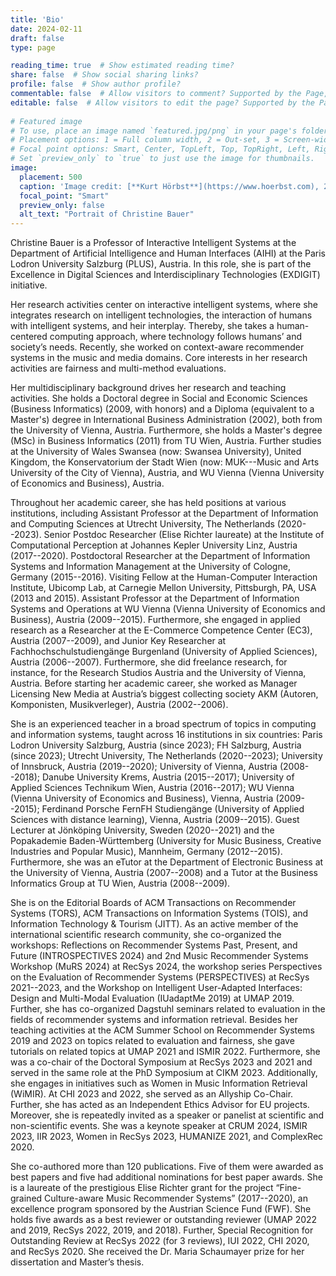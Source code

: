```yaml
---
title: 'Bio'
date: 2024-02-11
draft: false
type: page

reading_time: true  # Show estimated reading time?
share: false  # Show social sharing links?
profile: false  # Show author profile?
commentable: false  # Allow visitors to comment? Supported by the Page, Post, and Docs content types.
editable: false  # Allow visitors to edit the page? Supported by the Page, Post, and Docs content types.
  
# Featured image
# To use, place an image named `featured.jpg/png` in your page's folder.
# Placement options: 1 = Full column width, 2 = Out-set, 3 = Screen-width
# Focal point options: Smart, Center, TopLeft, Top, TopRight, Left, Right, BottomLeft, Bottom, BottomRight
# Set `preview_only` to `true` to just use the image for thumbnails.
image:
  placement: 500
  caption: 'Image credit: [**Kurt Hörbst**](https://www.hoerbst.com), 2020.' 
  focal_point: "Smart"
  preview_only: false
  alt_text: "Portrait of Christine Bauer"
---
```


Christine Bauer is a Professor of Interactive Intelligent Systems at the Department of Artificial Intelligence and Human Interfaces (AIHI) at the Paris Lodron University Salzburg (PLUS), Austria. In this role, she is part of the Excellence in Digital Sciences and Interdisciplinary Technologies (EXDIGIT) initiative.

Her research activities center on interactive intelligent systems, where she integrates research on intelligent technologies, the interaction of humans with intelligent systems, and heir interplay. Thereby, she takes a human-centered computing approach, where technology follows humans’ and society’s needs.<!-- Central themes in her research are context and context-adaptivity. --> Recently, she worked on context-aware recommender systems in the music and media domains. Core interests in her research activities are fairness and multi-method evaluations. 

Her multidisciplinary background drives her research and teaching activities. She holds a Doctoral degree in Social and Economic Sciences (Business Informatics) (2009, with honors) and a Diploma (equivalent to a Master's) degree in International Business Administration (2002), both from the University of Vienna, Austria. Furthermore, she holds a Master's degree (MSc) in Business Informatics (2011) from TU Wien, Austria. Further studies at the University of Wales Swansea (now: Swansea University), United Kingdom, the Konservatorium der Stadt Wien (now: MUK---Music and Arts University of the City of Vienna), Austria, and WU Vienna (Vienna University of Economics and Business), Austria.

Throughout her academic career, she has held positions at various institutions, including Assistant Professor at the Department of Information and Computing Sciences at Utrecht University, The Netherlands (2020--2023). Senior Postdoc Researcher (Elise Richter laureate) at the Institute of Computational Perception at Johannes Kepler University Linz, Austria (2017--2020). Postdoctoral Researcher at the Department of Information Systems and Information Management at the University of Cologne, Germany (2015--2016). Visiting Fellow at the Human-Computer Interaction Institute, Ubicomp Lab, at Carnegie Mellon University, Pittsburgh, PA, USA (2013 and 2015). Assistant Professor at the Department of Information Systems and Operations at WU Vienna (Vienna University of Economics and Business), Austria (2009--2015).
Furthermore, she engaged in applied research as a Researcher at the E-Commerce Competence Center (EC3), Austria (2007--2009), and Junior Key Researcher at Fachhochschulstudiengänge Burgenland (University of Applied Sciences), Austria (2006--2007). Furthermore, she did freelance research, for instance, for the Research Studios Austria and the University of Vienna, Austria.
Before starting her academic career, she worked as Manager Licensing New Media at Austria’s biggest collecting society AKM (Autoren, Komponisten, Musikverleger), Austria (2002--2006).

She is an experienced teacher in a broad spectrum of topics in computing and information systems, taught across 16 institutions in six countries: Paris Lodron University Salzburg, Austria (since 2023); FH Salzburg, Austria (since 2023); Utrecht University, The Netherlands (2020--2023); University of Innsbruck, Austria (2019--2020); University of Vienna, Austria (2008--2018); Danube University Krems, Austria (2015--2017); University of Applied Sciences Technikum Wien, Austria (2016--2017); WU Vienna (Vienna University of Economics and Business), Vienna, Austria (2009--2015); Ferdinand Porsche FernFH Studiengänge (University of Applied Sciences with distance learning), Vienna, Austria (2009--2015). Guest Lecturer at Jönköping University, Sweden (2020--2021) and the Popakademie Baden-Württemberg (University for Music Business, Creative Industries and Popular Music), Mannheim, Germany (2012--2015). Furthermore, she was an eTutor at the Department of Electronic Business at the University of Vienna, Austria (2007--2008) and a Tutor at the Business Informatics Group at TU Wien, Austria (2008--2009).

She is on the Editorial Boards of ACM Transactions on Recommender Systems (TORS),  ACM Transactions on Information Systems (TOIS), and Information Technology & Tourism (JITT). As an active member of the international scientific research community, she co-organized the workshops: Reflections on Recommender Systems Past, Present, and Future (INTROSPECTIVES 2024) and 2nd Music Recommender Systems Workshop (MuRS 2024) at RecSys 2024, the workshop series Perspectives on the Evaluation of Recommender Systems (PERSPECTIVES) at RecSys 2021--2023, and the Workshop on Intelligent User-Adapted Interfaces: Design and Multi-Modal Evaluation (IUadaptMe 2019) at UMAP 2019. Further, she has co-organized Dagstuhl seminars related to evaluation in the fields of recommender systems and information retrieval. Besides her teaching activities at the ACM Summer School on Recommender Systems 2019 and 2023 on topics related to evaluation and fairness, she gave tutorials on related topics at UMAP 2021 and ISMIR 2022. Furthermore, she was a co-chair of the Doctoral Symposium at RecSys 2023 and 2021 and served in the same role at the PhD Symposium at CIKM 2023. Additionally, she engages in initiatives such as Women in Music Information Retrieval (WiMIR).<!--and the Elise Richter Network.--> At CHI 2023 and 2022, she served as an Allyship Co-Chair. Further, she has acted as an Independent Ethics Advisor for EU projects. Moreover, she is repeatedly invited as a speaker or panelist at scientific and non-scientific events. She was a keynote speaker at CRUM 2024, ISMIR 2023, IIR 2023, Women in RecSys 2023, HUMANIZE 2021, and ComplexRec 2020.

She co-authored more than 120 publications. Five of them were awarded as best papers and five had additional nominations for best paper awards. She is a laureate of the prestigious Elise Richter grant for the project “Fine-grained Culture-aware Music Recommender Systems” (2017--2020), an excellence program sponsored by the Austrian Science Fund (FWF). She holds five awards as a best reviewer or outstanding reviewer (UMAP 2022 and 2019, RecSys 2022, 2019, and 2018). Further, Special Recognition for Outstanding Review at RecSys 2022 (for 3 reviews), IUI 2022, CHI 2020, and RecSys 2020. She received the Dr. Maria Schaumayer prize for her dissertation and Master’s thesis.